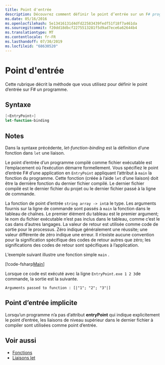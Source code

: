 ```yaml
---
title: Point d'entrée
description: Découvrez comment définir le point d’entrée sur un F# programme compilé comme fichier exécutable, où l’exécution démarre formellement.
ms.date: 05/16/2016
ms.openlocfilehash: 5e13416131d4dfd22583439fedf51f18f7a461da
ms.sourcegitcommit: f20dd18dbcf2275513281f5d9ad7ece6a62644b4
ms.translationtype: MT
ms.contentlocale: fr-FR
ms.lasthandoff: 07/30/2019
ms.locfileid: "68630520"
---
```

# <a name="entry-point"></a>Point d'entrée

Cette rubrique décrit la méthode que vous utilisez pour définir le point d’entrée sur F# un programme.

## <a name="syntax"></a>Syntaxe

```fsharp
[<EntryPoint>]
let-function-binding
```

## <a name="remarks"></a>Notes

Dans la syntaxe précédente, *let-function-binding* est la définition d’une fonction dans `let` une liaison.

Le point d’entrée d’un programme compilé comme fichier exécutable est l’emplacement où l’exécution démarre formellement. Vous spécifiez le point d’entrée F# d’une application en `EntryPoint` appliquant l’attribut à `main` la fonction du programme. Cette fonction (créée à l’aide `let` d’une liaison) doit être la dernière fonction du dernier fichier compilé. Le dernier fichier compilé est le dernier fichier du projet ou le dernier fichier passé à la ligne de commande.

La fonction de point d’entrée `string array -> int`a le type. Les arguments fournis sur la ligne de commande sont passés à `main` la fonction dans le tableau de chaînes. Le premier élément du tableau est le premier argument; le nom du fichier exécutable n’est pas inclus dans le tableau, comme c’est le cas dans d’autres langages. La valeur de retour est utilisée comme code de sortie pour le processus. Zéro indique généralement une réussite; une valeur différente de zéro indique une erreur. Il n’existe aucune convention pour la signification spécifique des codes de retour autres que zéro; les significations des codes de retour sont spécifiques à l’application.

L’exemple suivant illustre une fonction simple `main` .

[!code-fsharp[Main](~/samples/snippets/fsharp/entry-point/snippet501.fs)]

Lorsque ce code est exécuté avec la ligne `EntryPoint.exe 1 2 3`de commande, la sortie est la suivante.

```console
Arguments passed to function : [|"1"; "2"; "3"|]
```

## <a name="implicit-entry-point"></a>Point d’entrée implicite

Lorsqu’un programme n’a pas d’attribut **entryPoint** qui indique explicitement le point d’entrée, les liaisons de niveau supérieur dans le dernier fichier à compiler sont utilisées comme point d’entrée.

## <a name="see-also"></a>Voir aussi

- [Fonctions](index.md)
- [Liaisons let](let-bindings.md)
